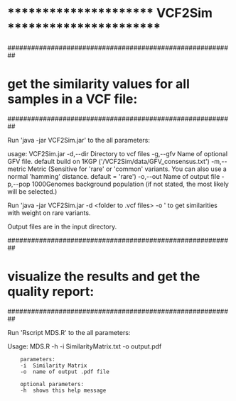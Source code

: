 
# *********************  VCF2Sim  ********************** #


##########################################################
# get the similarity values for all samples in a VCF file:
##########################################################

Run 'java -jar VCF2Sim.jar' to the all parameters:

usage: VCF2Sim.jar
 -d,--dir <arg>      Directory to vcf files
 -g,--gfv <arg>      Name of optional GFV file. default build on 1KGP
                     ('/VCF2Sim/data/GFV_consensus.txt')
 -m,--metric <arg>   Metric (Sensitive for 'rare' or 'common' variants.
                     You can also use a normal 'hamming' distance. default
                     = 'rare')
 -o,--out <arg>      Name of output file
 -p,--pop <arg>      1000Genomes background population (if not stated, the
                     most likely will be selected.)
                     

Run 'java -jar VCF2Sim.jar  -d <folder to .vcf files> -o <output file>'
to get similarities with weight on rare variants. 

Output files are in the input directory.


##########################################################
# visualize the results and get the quality report:
##########################################################

Run 'Rscript MDS.R' to the all parameters:

Usage:	MDS.R -h -i SimilarityMatrix.txt -o output.pdf 
	
		parameters:
		-i	Similarity Matrix
		-o	name of output .pdf file
		
		optional parameters:
		-h	shows this help message




